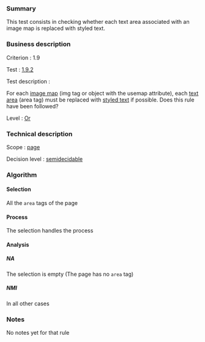 ### Summary

This test consists in checking whether each text area associated with an
image map is replaced with styled text.

### Business description

Criterion : 1.9

Test : [1.9.2](http://www.accessiweb.org/index.php/accessiweb-22-english-version.html#test-1-9-2)

Test description :

For each [image map](http://www.accessiweb.org/index.php/glossary-76.html#mImgReactive) (img tag or object with the usemap attribute), each [text area](http://www.accessiweb.org/index.php/glossary-76.html#mZoneTexte)
(area tag) must be replaced with [styled text](http://www.accessiweb.org/index.php/glossary-76.html#mTexteStyle) if possible. Does this rule have been followed?

Level : [Or](/en/category/rules-design/accessiweb-11/level/or)

### Technical description

Scope : [page](/en/category/rules-design/accessiweb-11/scope/page)

Decision level :
[semidecidable](/en/category/rules-design/accessiweb-11/decision-level/semidecidable)

### Algorithm

#### Selection

All the `area` tags of the page

#### Process

The selection handles the process

#### Analysis

##### NA

The selection is empty (The page has no `area` tag)

##### NMI

In all other cases

### Notes

No notes yet for that rule

